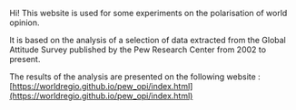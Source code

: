 Hi! This website is used for some experiments on the polarisation of world opinion. 

It is based on the analysis of a selection of data extracted from the Global Attitude Survey published by the Pew Research Center from 2002 to present.

The results of the analysis are presented on the following website : [https://worldregio.github.io/pew_opi/index.html](https://worldregio.github.io/pew_opi/index.html)
